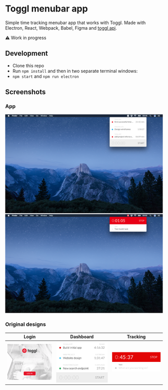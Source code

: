 # Toggl menubar app

Simple time tracking menubar app that works with Toggl.
Made with Electron, React, Webpack, Babel, Figma and [toggl api](https://github.com/toggl/toggl_api_docs).

:warning: Work in progress

## Development

* Clone this repo
* Run `npm install` and then in two separate terminal windows:
* `npm start` and `npm run electron`

## Screenshots

### App

<img src="./docs/app1.png">
<img src="./docs/app2.png">

### Original designs

Login | Dashboard | Tracking
--- | --- | ---
<img src="./docs/login.png" width="300"> | <img src="./docs/dashboard.png" width="300"> | <img src="./docs/tracking.png" width="300">
